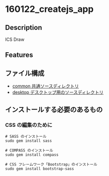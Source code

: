 # 160122_createjs_app

## Description
ICS Draw

## Features


## ファイル構成

- [common 共通ソースディレクトリ](common/)
- [desktop デスクトップ用のソースディレクトリ](desktop/)

## インストールする必要のあるもの

### CSS の編集のために

```
# SASS のインストール
sudo gem install sass

# COMPASS のインストール
sudo gem install compass

# CSS フレームワーク「Bootstrap」のインストール
sudo gem install bootstrap-sass
```